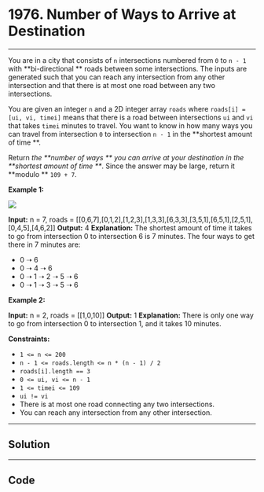 # 1976. Number of Ways to Arrive at Destination

---

You are in a city that consists of `n` intersections numbered from `0` to `n - 1` with **bi-directional ** roads between some intersections. The inputs are generated such that you can reach any intersection from any other intersection and that there is at most one road between any two intersections.

You are given an integer `n` and a 2D integer array `roads` where `roads[i] = [ui, vi, timei]` means that there is a road between intersections `ui` and `vi` that takes `timei` minutes to travel. You want to know in how many ways you can travel from intersection `0` to intersection `n - 1` in the **shortest amount of time **.

Return _the **number of ways ** you can arrive at your destination in the **shortest amount of time **_. Since the answer may be large, return it **modulo ** `109 + 7`.

 

**Example 1:**

![](https://assets.leetcode.com/uploads/2021/07/17/graph2.png)


**Input:** n = 7, roads = [[0,6,7],[0,1,2],[1,2,3],[1,3,3],[6,3,3],[3,5,1],[6,5,1],[2,5,1],[0,4,5],[4,6,2]]
**Output:** 4
**Explanation:** The shortest amount of time it takes to go from intersection 0 to intersection 6 is 7 minutes.
The four ways to get there in 7 minutes are:
- 0 ➝ 6
- 0 ➝ 4 ➝ 6
- 0 ➝ 1 ➝ 2 ➝ 5 ➝ 6
- 0 ➝ 1 ➝ 3 ➝ 5 ➝ 6


**Example 2:**


**Input:** n = 2, roads = [[1,0,10]]
**Output:** 1
**Explanation:** There is only one way to go from intersection 0 to intersection 1, and it takes 10 minutes.


 

**Constraints:**

  * `1 <= n <= 200`
  * `n - 1 <= roads.length <= n * (n - 1) / 2`
  * `roads[i].length == 3`
  * `0 <= ui, vi <= n - 1`
  * `1 <= timei <= 109`
  * `ui != vi`
  * There is at most one road connecting any two intersections.
  * You can reach any intersection from any other intersection.

---

## Solution



---

## Code
```python


```